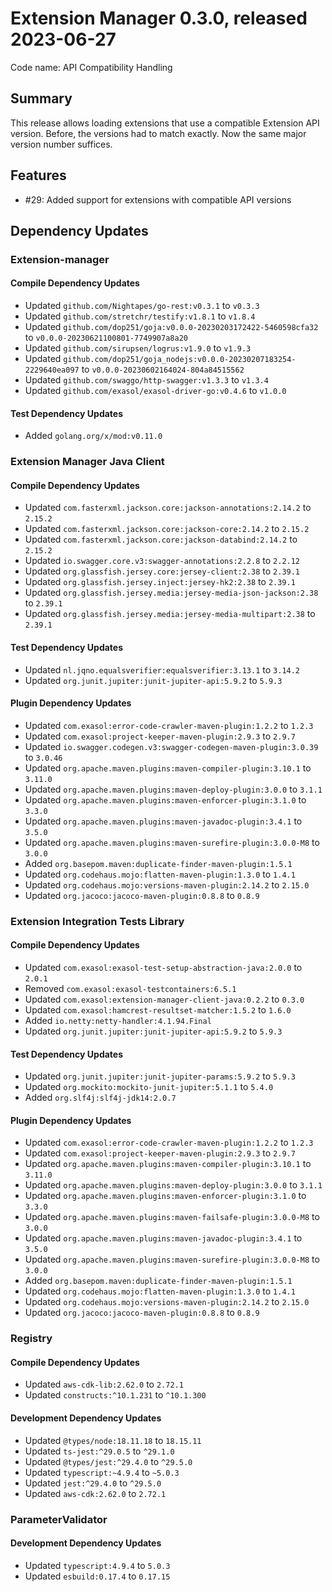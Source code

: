# Extension Manager 0.3.0, released 2023-06-27

Code name: API Compatibility Handling

## Summary

This release allows loading extensions that use a compatible Extension API version. Before, the versions had to match exactly. Now the same major version number suffices.

## Features

* #29: Added support for extensions with compatible API versions

## Dependency Updates

### Extension-manager

#### Compile Dependency Updates

* Updated `github.com/Nightapes/go-rest:v0.3.1` to `v0.3.3`
* Updated `github.com/stretchr/testify:v1.8.1` to `v1.8.4`
* Updated `github.com/dop251/goja:v0.0.0-20230203172422-5460598cfa32` to `v0.0.0-20230621100801-7749907a8a20`
* Updated `github.com/sirupsen/logrus:v1.9.0` to `v1.9.3`
* Updated `github.com/dop251/goja_nodejs:v0.0.0-20230207183254-2229640ea097` to `v0.0.0-20230602164024-804a84515562`
* Updated `github.com/swaggo/http-swagger:v1.3.3` to `v1.3.4`
* Updated `github.com/exasol/exasol-driver-go:v0.4.6` to `v1.0.0`

#### Test Dependency Updates

* Added `golang.org/x/mod:v0.11.0`

### Extension Manager Java Client

#### Compile Dependency Updates

* Updated `com.fasterxml.jackson.core:jackson-annotations:2.14.2` to `2.15.2`
* Updated `com.fasterxml.jackson.core:jackson-core:2.14.2` to `2.15.2`
* Updated `com.fasterxml.jackson.core:jackson-databind:2.14.2` to `2.15.2`
* Updated `io.swagger.core.v3:swagger-annotations:2.2.8` to `2.2.12`
* Updated `org.glassfish.jersey.core:jersey-client:2.38` to `2.39.1`
* Updated `org.glassfish.jersey.inject:jersey-hk2:2.38` to `2.39.1`
* Updated `org.glassfish.jersey.media:jersey-media-json-jackson:2.38` to `2.39.1`
* Updated `org.glassfish.jersey.media:jersey-media-multipart:2.38` to `2.39.1`

#### Test Dependency Updates

* Updated `nl.jqno.equalsverifier:equalsverifier:3.13.1` to `3.14.2`
* Updated `org.junit.jupiter:junit-jupiter-api:5.9.2` to `5.9.3`

#### Plugin Dependency Updates

* Updated `com.exasol:error-code-crawler-maven-plugin:1.2.2` to `1.2.3`
* Updated `com.exasol:project-keeper-maven-plugin:2.9.3` to `2.9.7`
* Updated `io.swagger.codegen.v3:swagger-codegen-maven-plugin:3.0.39` to `3.0.46`
* Updated `org.apache.maven.plugins:maven-compiler-plugin:3.10.1` to `3.11.0`
* Updated `org.apache.maven.plugins:maven-deploy-plugin:3.0.0` to `3.1.1`
* Updated `org.apache.maven.plugins:maven-enforcer-plugin:3.1.0` to `3.3.0`
* Updated `org.apache.maven.plugins:maven-javadoc-plugin:3.4.1` to `3.5.0`
* Updated `org.apache.maven.plugins:maven-surefire-plugin:3.0.0-M8` to `3.0.0`
* Added `org.basepom.maven:duplicate-finder-maven-plugin:1.5.1`
* Updated `org.codehaus.mojo:flatten-maven-plugin:1.3.0` to `1.4.1`
* Updated `org.codehaus.mojo:versions-maven-plugin:2.14.2` to `2.15.0`
* Updated `org.jacoco:jacoco-maven-plugin:0.8.8` to `0.8.9`

### Extension Integration Tests Library

#### Compile Dependency Updates

* Updated `com.exasol:exasol-test-setup-abstraction-java:2.0.0` to `2.0.1`
* Removed `com.exasol:exasol-testcontainers:6.5.1`
* Updated `com.exasol:extension-manager-client-java:0.2.2` to `0.3.0`
* Updated `com.exasol:hamcrest-resultset-matcher:1.5.2` to `1.6.0`
* Added `io.netty:netty-handler:4.1.94.Final`
* Updated `org.junit.jupiter:junit-jupiter-api:5.9.2` to `5.9.3`

#### Test Dependency Updates

* Updated `org.junit.jupiter:junit-jupiter-params:5.9.2` to `5.9.3`
* Updated `org.mockito:mockito-junit-jupiter:5.1.1` to `5.4.0`
* Added `org.slf4j:slf4j-jdk14:2.0.7`

#### Plugin Dependency Updates

* Updated `com.exasol:error-code-crawler-maven-plugin:1.2.2` to `1.2.3`
* Updated `com.exasol:project-keeper-maven-plugin:2.9.3` to `2.9.7`
* Updated `org.apache.maven.plugins:maven-compiler-plugin:3.10.1` to `3.11.0`
* Updated `org.apache.maven.plugins:maven-deploy-plugin:3.0.0` to `3.1.1`
* Updated `org.apache.maven.plugins:maven-enforcer-plugin:3.1.0` to `3.3.0`
* Updated `org.apache.maven.plugins:maven-failsafe-plugin:3.0.0-M8` to `3.0.0`
* Updated `org.apache.maven.plugins:maven-javadoc-plugin:3.4.1` to `3.5.0`
* Updated `org.apache.maven.plugins:maven-surefire-plugin:3.0.0-M8` to `3.0.0`
* Added `org.basepom.maven:duplicate-finder-maven-plugin:1.5.1`
* Updated `org.codehaus.mojo:flatten-maven-plugin:1.3.0` to `1.4.1`
* Updated `org.codehaus.mojo:versions-maven-plugin:2.14.2` to `2.15.0`
* Updated `org.jacoco:jacoco-maven-plugin:0.8.8` to `0.8.9`

### Registry

#### Compile Dependency Updates

* Updated `aws-cdk-lib:2.62.0` to `2.72.1`
* Updated `constructs:^10.1.231` to `^10.1.300`

#### Development Dependency Updates

* Updated `@types/node:18.11.18` to `18.15.11`
* Updated `ts-jest:^29.0.5` to `^29.1.0`
* Updated `@types/jest:^29.4.0` to `^29.5.0`
* Updated `typescript:~4.9.4` to `~5.0.3`
* Updated `jest:^29.4.0` to `^29.5.0`
* Updated `aws-cdk:2.62.0` to `2.72.1`

### ParameterValidator

#### Development Dependency Updates

* Updated `typescript:4.9.4` to `5.0.3`
* Updated `esbuild:0.17.4` to `0.17.15`
